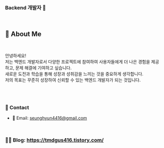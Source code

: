 ### Backend 개발자 👋

</br>

## 🔗 About Me
</br>

안녕하세요! </br>
저는 백엔드 개발자로서 다양한 프로젝트에 참여하여 사용자들에게 더 나은 경험을 제공하고, 문제 해결에 기여하고 싶습니다. </br>
새로운 도전과 학습을 통해 성장과 성취감을 느끼는 것을 중요하게 생각합니다. </br>
저의 목표는 꾸준히 성장하여 신뢰할 수 있는 백엔드 개발자가 되는 것입니다. 

</br>
</br>

### 🤝 Contact
-  📩 Email: seunghyun4416@gmail.com

</br>

### ✍🏻 Blog: https://tmdgus416.tistory.com/
